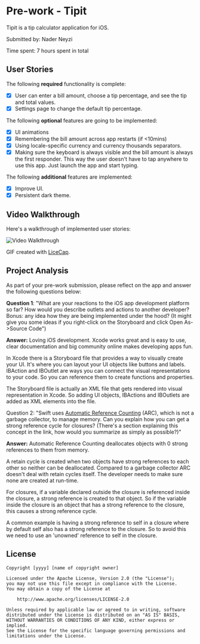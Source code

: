 # Pre-work - Tipit

Tipit is a tip calculator application for iOS.

Submitted by: Nader Neyzi

Time spent: 7 hours spent in total

## User Stories

The following **required** functionality is complete:

* [x] User can enter a bill amount, choose a tip percentage, and see the tip and total values.
* [x] Settings page to change the default tip percentage.

The following **optional** features are going to be implemented:
* [x] UI animations
* [x] Remembering the bill amount across app restarts (if <10mins)
* [x] Using locale-specific currency and currency thousands separators.
* [x] Making sure the keyboard is always visible and the bill amount is always the first responder. This way the user doesn't have to tap anywhere to use this app. Just launch the app and start typing.

The following **additional** features are implemented:

- [x] Improve UI.
- [x] Persistent dark theme.

## Video Walkthrough 

Here's a walkthrough of implemented user stories:

<img src='http://i.imgur.com/ygJq60y.gif' title='Video Walkthrough' width='' alt='Video Walkthrough' />

GIF created with [LiceCap](http://www.cockos.com/licecap/).

## Project Analysis

As part of your pre-work submission, please reflect on the app and answer the following questions below:

**Question 1**: "What are your reactions to the iOS app development platform so far? How would you describe outlets and actions to another developer? Bonus: any idea how they are being implemented under the hood? (It might give you some ideas if you right-click on the Storyboard and click Open As->Source Code")

**Answer:** 
Loving iOS development. Xcode works great and is easy to use, clear documentation and big community online makes developing apps fun.

In Xcode there is a Storyboard file that provides a way to visually create your UI. It's where you can layout your UI objects like buttons and labels. IBAction and IBOutlet are ways you can connect the visual representations to your code. So you can reference them to create functions and properties. 

The Storyboard file is actually an XML file that gets rendered into visual representation in Xcode. So adding UI objects, IBActions and IBOutlets are added as XML elements into the file.


Question 2: "Swift uses [Automatic Reference Counting](https://developer.apple.com/library/content/documentation/Swift/Conceptual/Swift_Programming_Language/AutomaticReferenceCounting.html#//apple_ref/doc/uid/TP40014097-CH20-ID49) (ARC), which is not a garbage collector, to manage memory. Can you explain how you can get a strong reference cycle for closures? (There's a section explaining this concept in the link, how would you summarize as simply as possible?)"

**Answer:** 
Automatic Reference Counting deallocates objects with 0 strong references to them from memory.

A retain cycle is created when two objects have strong references to each other so neither can be deallocated. Compared to a garbage collector ARC doesn't deal with retain cycles itself. The developer needs to make sure none are created at run-time.

For closures, if a variable declared outside the closure is referenced inside the closure, a strong reference is created to that object. So if the variable inside the closure is an object that has a strong reference to the closure, this causes a strong reference cycle.

A common example is having a strong reference to self in a closure where by default self also has a strong reference to the closure. So to avoid this we need to use an 'unowned' reference to self in the closure.


## License

    Copyright [yyyy] [name of copyright owner]

    Licensed under the Apache License, Version 2.0 (the "License");
    you may not use this file except in compliance with the License.
    You may obtain a copy of the License at

        http://www.apache.org/licenses/LICENSE-2.0

    Unless required by applicable law or agreed to in writing, software
    distributed under the License is distributed on an "AS IS" BASIS,
    WITHOUT WARRANTIES OR CONDITIONS OF ANY KIND, either express or implied.
    See the License for the specific language governing permissions and
    limitations under the License.
